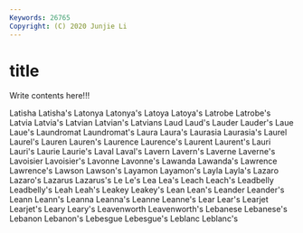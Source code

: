 ```yaml
---
Keywords: 26765
Copyright: (C) 2020 Junjie Li
---
```


# title

Write contents here!!!
 
Latisha 
Latisha's 
Latonya 
Latonya's 
Latoya 
Latoya's 
Latrobe 
Latrobe's 
Latvia
Latvia's 
Latvian 
Latvian's 
Latvians 
Laud 
Laud's 
Lauder 
Lauder's 
Laue 
Laue's
Laundromat 
Laundromat's 
Laura 
Laura's 
Laurasia 
Laurasia's 
Laurel 
Laurel's 
Lauren 
Lauren's
Laurence 
Laurence's 
Laurent 
Laurent's 
Lauri 
Lauri's 
Laurie 
Laurie's 
Laval 
Laval's
Lavern 
Lavern's 
Laverne 
Laverne's 
Lavoisier 
Lavoisier's 
Lavonne 
Lavonne's 
Lawanda 
Lawanda's
Lawrence 
Lawrence's 
Lawson 
Lawson's 
Layamon 
Layamon's 
Layla 
Layla's 
Lazaro 
Lazaro's
Lazarus 
Lazarus's 
Le 
Le's 
Lea 
Lea's 
Leach 
Leach's 
Leadbelly 
Leadbelly's
Leah 
Leah's 
Leakey 
Leakey's 
Lean 
Lean's 
Leander 
Leander's 
Leann 
Leann's
Leanna 
Leanna's 
Leanne 
Leanne's 
Lear 
Lear's 
Learjet 
Learjet's 
Leary 
Leary's
Leavenworth 
Leavenworth's 
Lebanese 
Lebanese's 
Lebanon 
Lebanon's 
Lebesgue 
Lebesgue's 
Leblanc 
Leblanc's
